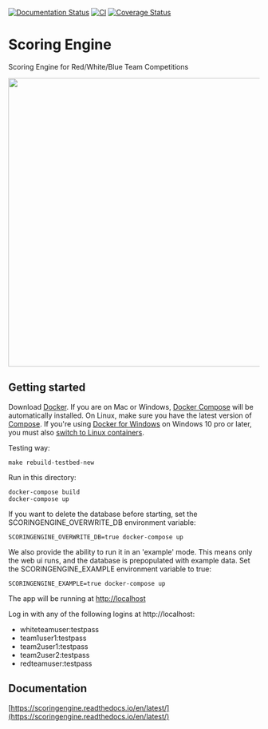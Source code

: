 [![Documentation Status](https://readthedocs.org/projects/scoringengine/badge/?version=latest)](https://scoringengine.readthedocs.io/en/latest/)
[![CI](https://github.com/scoringengine/scoringengine/actions/workflows/tests.yml/badge.svg)](https://github.com/scoringengine/scoringengine/actions/workflows/tests.yml)
[![Coverage Status](https://coveralls.io/repos/github/scoringengine/scoringengine/badge.svg?branch=master)](https://coveralls.io/github/scoringengine/scoringengine?branch=master)

# Scoring Engine

Scoring Engine for Red/White/Blue Team Competitions

<img src="https://github.com/scoringengine/scoringengine/blob/master/docs/source/images/screenshots.gif" width="800" height="577" />

## Getting started

Download [Docker](https://www.docker.com/products/overview). If you are on Mac or Windows, [Docker Compose](https://docs.docker.com/compose) will be automatically installed. On Linux, make sure you have the latest version of [Compose](https://docs.docker.com/compose/install/). If you're using [Docker for Windows](https://docs.docker.com/docker-for-windows/) on Windows 10 pro or later, you must also [switch to Linux containers](https://docs.docker.com/docker-for-windows/#switch-between-windows-and-linux-containers).

Testing way:

```
make rebuild-testbed-new
```

Run in this directory:

```
docker-compose build
docker-compose up
```

If you want to delete the database before starting, set the SCORINGENGINE_OVERWRITE_DB environment variable:

```
SCORINGENGINE_OVERWRITE_DB=true docker-compose up
```

We also provide the ability to run it in an 'example' mode. This means only the web ui runs, and the database is prepopulated with example data. Set the SCORINGENGINE_EXAMPLE environment variable to true:

```
SCORINGENGINE_EXAMPLE=true docker-compose up
```

The app will be running at [http://localhost](http://localhost)

Log in with any of the following logins at http://localhost:

- whiteteamuser:testpass
- team1user1:testpass
- team2user1:testpass
- team2user2:testpass
- redteamuser:testpass

## Documentation

[https://scoringengine.readthedocs.io/en/latest/](https://scoringengine.readthedocs.io/en/latest/)
